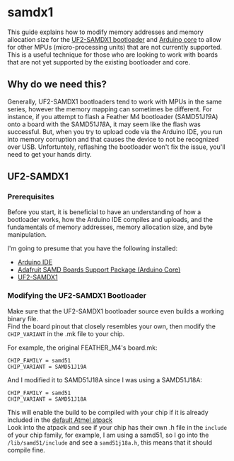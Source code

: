 # samdx1

This guide explains how to modify memory addresses and memory allocation size for the [UF2-SAMDX1 bootloader](https://github.com/adafruit/uf2-samdx1) and [Arduino core](https://github.com/adafruit/ArduinoCore-samd) to allow for other MPUs (micro-processing units) that are not currently supported. This is a useful technique for those who are looking to work with boards that are not yet supported by the existing bootloader and core.

## Why do we need this?

Generally, UF2-SAMDX1 bootloaders tend to work with MPUs in the same series, however the memory mapping can sometimes be different. For instance, if you attempt to flash a Feather M4 bootloader (SAMD51J*19*A) onto a board with the SAMD51J*18*A, it may seem like the flash was successful. But, when you try to upload code via the Arduino IDE, you run into memory corruption and that causes the device to not be recognized over USB. Unfortuntely, reflashing the bootloader won't fix the issue, you'll need to get your hands dirty.

## UF2-SAMDX1
### Prerequisites

Before you start, it is beneficial to have an understanding of how a bootloader works, how the Arduino IDE compiles and uploads, and the fundamentals of memory addresses, memory allocation size, and byte manipulation.

I'm going to presume that you have the following installed:
* [Arduino IDE](https://www.arduino.cc/en/software)
* [Adafruit SAMD Boards Support Package (Arduino Core)](https://learn.adafruit.com/adafruit-arduino-ide-setup/arduino-1-dot-6-x-ide)
* [UF2-SAMDX1](https://github.com/adafruit/uf2-samdx1)

### Modifying the UF2-SAMDX1 Bootloader
Make sure that the UF2-SAMDX1 bootloader source even builds a working binary file. <br />
Find the board pinout that closely resembles your own, then modify the `CHIP_VARIANT` in the .mk file to your chip.

For example, the original FEATHER_M4's board.mk:
```
CHIP_FAMILY = samd51
CHIP_VARIANT = SAMD51J19A
```

And I modified it to SAMD51J18A since I was using a SAMD51J18A:
```
CHIP_FAMILY = samd51
CHIP_VARIANT = SAMD51J18A
```

This will enable the build to be compiled with your chip if it is already included in the [default Atmel atpack](https://github.com/adafruit/uf2-samdx1/tree/master/lib) <br />
Look into the atpack and see if your chip has their own .h file in the `include` of your chip family, for example, I am using a samd51, so I go into the `/lib/samd51/include` and see a `samd51j18a.h`, this means that it should compile fine.


